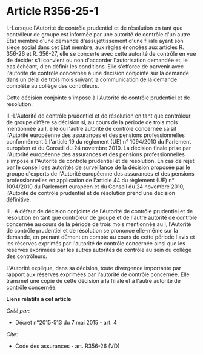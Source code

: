 # Article R356-25-1

I.-Lorsque l'Autorité de contrôle prudentiel et de résolution en tant que contrôleur de groupe est informée par une autorité
de contrôle d'un autre Etat membre d'une demande d'assujettissement d'une filiale ayant son siège social dans cet Etat
membre, aux règles énoncées aux articles R. 356-26 et R. 356-27, elle se concerte avec cette autorité de contrôle en vue de
décider s'il convient ou non d'accorder l'autorisation demandée et, le cas échéant, d'en définir les conditions. Elle
s'efforce de parvenir avec l'autorité de contrôle concernée à une décision conjointe sur la demande dans un délai de trois
mois suivant la communication de la demande complète au collège des contrôleurs. 

Cette décision conjointe s'impose à l'Autorité de contrôle prudentiel et de résolution. 

II.-L'Autorité de contrôle prudentiel et de résolution en tant que contrôleur de groupe diffère sa décision si, au cours de
la période de trois mois mentionnée au I, elle ou l'autre autorité de contrôle concernée saisit l'Autorité européenne des
assurances et des pensions professionnelles conformément à l'article 19 du règlement (UE) n° 1094/2010 du Parlement européen
et du Conseil du 24 novembre 2010. La décision finale prise par l'Autorité européenne des assurances et des pensions
professionnelles s'impose à l'Autorité de contrôle prudentiel et de résolution. En cas de rejet par le conseil des autorités
de surveillance de la décision proposée par le groupe d'experts de l'Autorité européenne des assurances et des pensions
professionnelles en application de l'article 44 du règlement (UE) n° 1094/2010 du Parlement européen et du Conseil du 24
novembre 2010, l'Autorité de contrôle prudentiel et de résolution prend une décision définitive. 

III.-A défaut de décision conjointe de l'Autorité de contrôle prudentiel et de résolution en tant que contrôleur de groupe et
de l'autre autorité de contrôle concernée au cours de la période de trois mois mentionnée au I, l'Autorité de contrôle
prudentiel et de résolution se prononce elle-même sur la demande, en prenant dûment en compte au cours de cette période
l'avis et les réserves exprimés par l'autorité de contrôle concernée ainsi que les réserves exprimées par les autres
autorités de contrôle au sein du collège des contrôleurs. 

L'Autorité explique, dans sa décision, toute divergence importante par rapport aux réserves exprimées par l'autorité de
contrôle concernée. Elle transmet une copie de cette décision à la filiale et à l'autre autorité de contrôle concernée.

**Liens relatifs à cet article**

_Créé par_:

  - Décret n°2015-513 du 7 mai 2015 - art. 4

_Cite_:

  - Code des assurances - art. R356-26 (VD)
